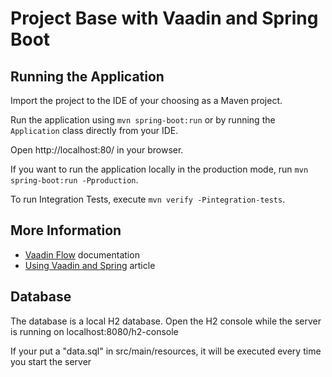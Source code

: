 # Project Base with Vaadin and Spring Boot


## Running the Application

Import the project to the IDE of your choosing as a Maven project.

Run the application using `mvn spring-boot:run` or by running the `Application` class directly from your IDE.

Open http://localhost:80/ in your browser.

If you want to run the application locally in the production mode, run `mvn spring-boot:run -Pproduction`.

To run Integration Tests, execute `mvn verify -Pintegration-tests`.

## More Information

- [Vaadin Flow](https://vaadin.com/flow) documentation
- [Using Vaadin and Spring](https://vaadin.com/docs/v14/flow/spring/tutorial-spring-basic.html) article

## Database

The database is a local H2 database. Open the H2 console while the server is running on 
localhost:8080/h2-console

If your put a "data.sql" in src/main/resources, it will be executed every time you start the server
